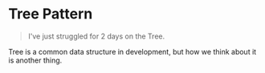 # Tree Pattern

> I've just struggled for 2 days on the Tree.

Tree is a common data structure in development, but how we think about it is another thing.
